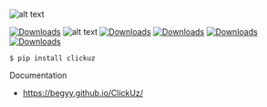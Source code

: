 ![alt text](https://i.imgur.com/JodvWCx.jpg)

[![Downloads](https://pepy.tech/badge/clickuz)](https://pepy.tech/project/clickuz)
![alt text](https://img.shields.io/badge/code%20style-black-000000.svg)
[![Downloads](https://img.shields.io/pypi/v/clickuz)](https://pypi.org/project/ClickUz)
[![Downloads](https://black.readthedocs.io/en/stable/_static/license.svg)](https://github.com/begyy/ClickUz/blob/master/LICENSE)
[![Downloads](https://img.shields.io/badge/docs-passing-green)](https://begyy.github.io/ClickUz/)
[![Downloads](https://img.shields.io/badge/Telegram-djangouzb-green)](https://t.me/djangouzb)
```console
$ pip install clickuz
```

Documentation
* https://begyy.github.io/ClickUz/
